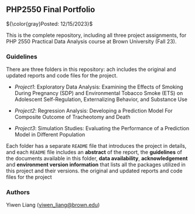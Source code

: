 ## PHP2550 Final Portfolio

${\color{gray}Posted: 12/15/2023}$

This is the complete repository, including all three project assignments, for PHP 2550 Practical Data Analysis course at Brown University (Fall 23).

### Guidelines

There are three folders in this repository: ach includes the original and updated reports and code files for the project.

* *Project1*: Exploratory Data Analysis: Examining the Effects of Smoking During Pregnancy (SDP) and Environmental Tobacco Smoke (ETS) on Adolescent Self-Regulation, Externalizing Behavior, and Substance Use
  
* *Project2*: Regression Analysis: Developing a Prediction Model For Composite Outcome of Tracheotomy and Death

* *Project3*: Simulation Studies: Evaluating the Performance of a Prediction Model in Different Population

Each folder has a separate `README` file that introduces the project in details, and each `README` file includes an **abstract** of the report, the **guidelines** of the documents available in this folder, **data availability**, **acknowledgement** and **environment version information** that lists all the packages utilized in this project and their versions.
the original and updated reports and code files for the project

### Authors

Yiwen Liang (yiwen_liang@brown.edu)

